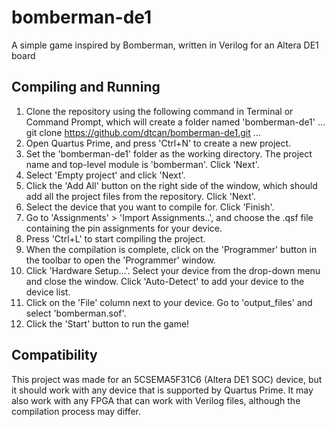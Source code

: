 # bomberman-de1
A simple game inspired by Bomberman, written in Verilog for an Altera DE1 board

## Compiling and Running
1. Clone the repository using the following command in Terminal or Command Prompt, which will create a folder named 'bomberman-de1'
...
git clone https://github.com/dtcan/bomberman-de1.git
...
2. Open Quartus Prime, and press 'Ctrl+N' to create a new project.
3. Set the 'bomberman-de1' folder as the working directory. The project name and top-level module is 'bomberman'. Click 'Next'.
4. Select 'Empty project' and click 'Next'.
5. Click the 'Add All' button on the right side of the window, which should add all the project files from the repository. Click 'Next'.
6. Select the device that you want to compile for. Click 'Finish'.
7. Go to 'Assignments' > 'Import Assignments..', and choose the .qsf file containing the pin assignments for your device.
8. Press 'Ctrl+L' to start compiling the project.
9. When the compilation is complete, click on the 'Programmer' button in the toolbar to open the 'Programmer' window.
10. Click 'Hardware Setup...'. Select your device from the drop-down menu and close the window. Click 'Auto-Detect' to add your device to the device list.
11. Click on the 'File' column next to your device. Go to 'output_files' and select 'bomberman.sof'.
12. Click the 'Start' button to run the game!

## Compatibility
This project was made for an 5CSEMA5F31C6 (Altera DE1 SOC) device, but it should work with any device that is supported by Quartus Prime. It may also work with any FPGA that can work with Verilog files, although the compilation process may differ.